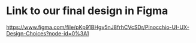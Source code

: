 # Link to our final design in Figma

https://www.figma.com/file/pKp91BHgv5nJ8frhCVcSDr/Pinocchio-UI-UX-Design-Choices?node-id=0%3A1